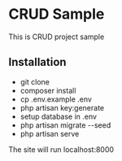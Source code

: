 # CRUD Sample

This is CRUD project sample 
## Installation

- git clone
- composer install
- cp .env.example .env
- php artisan key:generate
- setup database in .env
- php artisan migrate --seed
- php artisan serve

The site will run localhost:8000